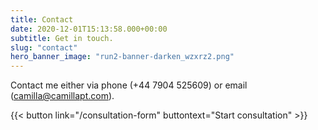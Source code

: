 ```yaml
---
title: Contact
date: 2020-12-01T15:13:58.000+00:00
subtitle: Get in touch.
slug: "contact"
hero_banner_image: "run2-banner-darken_wzxrz2.png"
---
```

Contact me either via phone (+44 7904 525609) or email (camilla@camillapt.com).

{{< button link="/consultation-form" buttontext="Start consultation" >}}
